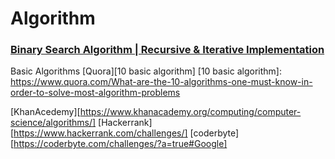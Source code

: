 # Algorithm

### [Binary Search Algorithm | Recursive & Iterative Implementation][Binary Link]
[Binary Link]: http://www.techiedelight.com/binary-search/




Basic Algorithms 
[Quora][10 basic algorithm]
[10 basic algorithm]: https://www.quora.com/What-are-the-10-algorithms-one-must-know-in-order-to-solve-most-algorithm-problems

[KhanAcedemy][https://www.khanacademy.org/computing/computer-science/algorithms/]
[Hackerrank][https://www.hackerrank.com/challenges/]
[coderbyte][https://coderbyte.com/challenges/?a=true#Google]
